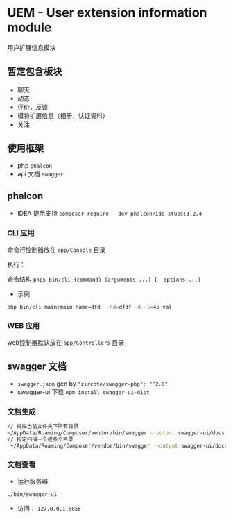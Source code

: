 # UEM - User extension information module

用户扩展信息模块

## 暂定包含板块

- 聊天
- 动态
- 评价，反馈
- 模特扩展信息（相册，认证资料）
- 关注

## 使用框架

- php `phalcon`
- api 文档 `swagger`

## phalcon

- IDEA 提示支持 `composer require --dev phalcon/ide-stubs:3.2.4`

### CLI 应用

命令行控制器放在 `app/Console` 目录

执行：

命令结构 `php5 bin/cli {command} [arguments ...] [--options ...]`

- 示例

```bash
php bin/cli main:main name=dfd --hd=dfdf -d -l=45 val
```

### WEB 应用

web控制器默认放在 `app/Controllers` 目录

## swagger 文档

- `swagger.json` gen by `"zircote/swagger-php": "^2.0"`
- swagger-ui 下载 `npm install swagger-ui-dist`

### 文档生成

```sh
// 扫描当前文件夹下所有目录
~/AppData/Roaming/Composer/vendor/bin/swagger --output swagger-ui/docs
// 指定扫描一个或多个目录
 ~/AppData/Roaming/Composer/vendor/bin/swagger --output swagger-ui/docs [dirs ...]
```

### 文档查看

- 运行服务器

```
./bin/swagger-ui
```

- 访问： `127.0.0.1:8055`

